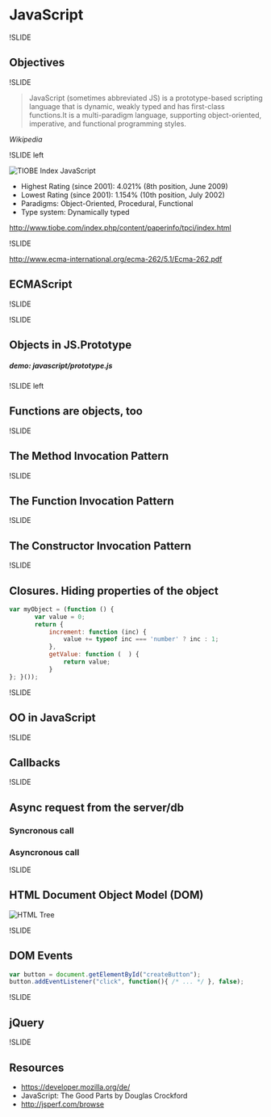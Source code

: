 # JavaScript

!SLIDE

## Objectives

!SLIDE
>JavaScript (sometimes abbreviated JS) is a prototype-based  scripting language that is dynamic, weakly typed and has first-class functions.It is a multi-paradigm language, supporting object-oriented, imperative, and functional programming styles. 

*Wikipedia*

!SLIDE left

![TIOBE Index JavaScript](images/history_JavaScript.png)

- Highest Rating (since 2001): 4.021% (8th position, June 2009)
- Lowest Rating (since 2001): 1.154% (10th position, July 2002)
- Paradigms: Object-Oriented, Procedural, Functional
- Type system: Dynamically typed

http://www.tiobe.com/index.php/content/paperinfo/tpci/index.html

!SLIDE

http://www.ecma-international.org/ecma-262/5.1/Ecma-262.pdf
## ECMAScript

!SLIDE

<div>
  <textarea id="code" name="code" class="code" mode="javascript" style="display: none;" runnable="true">
    var add = function (a, b) {
       return a + b;
   };
   console.log(add(2,3))
  </textarea>
</div>

!SLIDE

## Objects in JS.Prototype 
##### demo: javascript/prototype.js

!SLIDE left
## Functions are objects, too

!SLIDE
## The Method Invocation Pattern 
<div> 
  <textarea id="code" name="code" class="code" mode="javascript" style="display: none" runnable="true">
   var company = {
     total: 1000,
     increment: function(val){ this.total += val; }
    }
    company.increment(100);
    console.log(company.total);
  </textarea>
 </div>
 
!SLIDE 
## The Function Invocation Pattern
<div> 
  <textarea id="code" name="code" class="code" mode="javascript" style="display: none" runnable="true">
  add = function (a,b) { 
     debugger; 
     console.log(this); //this -- a global object here
     return a+b;}
  add(2,3);   
  </textarea>
 </div>

!SLIDE
##  The Constructor Invocation Pattern
<div>
 <textarea id="code" name="code" class="code" mode="javascript" style="display: none" runnable="true">
   // Create a constructor function for the Employee.
   // It makes an object with a total property.
   var Employee = function (name) {
       this.name = name;
   };
   // Give all instances of an Enployee a public method
   Employee.prototype.get_name = function (  ) {
       return this.name;
   };
   // Make an instance of Quo.
   var ralf = new Employee('Ralf');
   debugger;
   name = ralf.get_name();
   console.log(name);
  </textarea>
 </div>

!SLIDE
## Closures. Hiding properties of the object

``` javascript
var myObject = (function () {
       var value = 0;
       return {
           increment: function (inc) {
               value += typeof inc === 'number' ? inc : 1;
           },
           getValue: function (  ) {
               return value;
           }
}; }());
```

!SLIDE 
## OO in JavaScript

!SLIDE

## Callbacks

<div>
  <textarea id="code" name="code" class="code" mode="javascript" style="display: none;" runnable="true">
  // define our function with the callback argument
  function some_function(arg1, arg2, callback) {
   // this generates a random number between
   // arg1 and arg2
   var my_number = Math.ceil(Math.random() * (arg1 - arg2) + arg2);
   // then we're done, so we'll call the callback and
   // pass our result
   callback(my_number);
  }
  // call the function
  some_function(5, 15, function(num) {
   // this anonymous function will run when the
   // callback is called
   console.log("callback called! " + num);
  });
  </textarea>
</div>

!SLIDE
## Async request from the server/db

### Syncronous call
<div>
  <textarea type="javascript" class="code" mode="javascript"
style="display: none;">
 request = prepare_the_request(...);
 response = send_request_synchronously(request);
 display(response);
</textarea>
</div>

### Asyncronous call
<div> 
  <textarea type="javascript" class="code" mode="javascript"
style="display: none;">
  request = prepare_the_request(....);
  send_request_asynchronously(request, function (response) {
     display(response);
  });  
  </textarea>   
</div>

!SLIDE
## HTML Document Object Model (DOM)

<div>
<textarea type="text/html" class="code" mode="text/html"
style="display: none;">
<html>
  <head>
    <title>My title</title>
  </head>
  <body>
    <a href="#">My Link</a>
    <h1>My header</h1>
  </body>
</html>
</textarea>
</div>

![HTML Tree](images/htmltree.gif) 

!SLIDE
## DOM Events

``` javascript
var button = document.getElementById("createButton");
button.addEventListener("click", function(){ /* ... */ }, false);
```

!SLIDE
## jQuery

!SLIDE
## Resources
* https://developer.mozilla.org/de/
* JavaScript: The Good Parts by Douglas Crockford
* http://jsperf.com/browse




